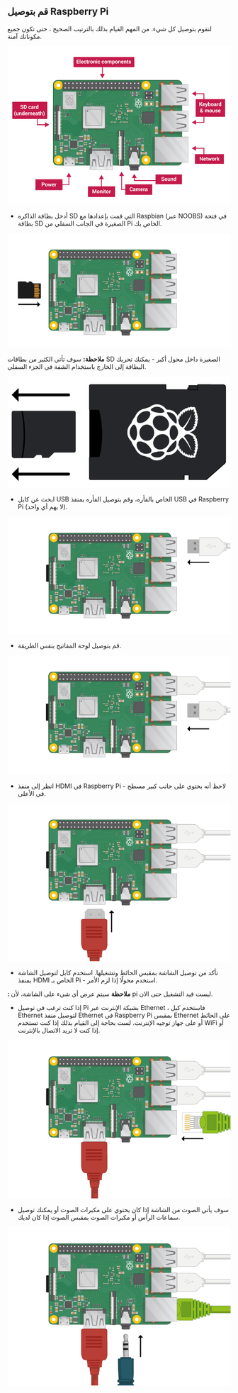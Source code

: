 ## قم بتوصيل Raspberry Pi

لنقوم بتوصيل كل شيء. من المهم القيام بذلك بالترتيب الصحيح ، حتى تكون جميع مكوناتك آمنة.

![اتصالات بي](images/pi-labelled.png)

+ أدخل بطاقة الذاكره SD التي قمت بإعدادها مع Raspbian (عبر NOOBS) في فتحة بطاقة SD الصغيرة في الجانب السفلي من Pi الخاص بك. 

![بطاقة الذاكرة](images/pi-sd.png)

**ملاحظة:** سوف تأتي الكثير من بطاقات SD الصغيرة داخل محول أكبر - يمكنك تحريك البطاقة إلى الخارج باستخدام الشفة في الجزء السفلي.

![حامل بطاقة الذاكرة sd](images/sd-card-holder.png)

+ ابحث عن كابل USB الخاص بالفأره، وقم بتوصيل الفأره بمنفذ USB في Raspberry Pi (لا يهم أي واحد).

![الفأره](images/pi-mouse.png)

+ قم بتوصيل لوحة المفاتيح بنفس الطريقة.

![لوحة المفاتيح](images/pi-keyboard.png)

+ انظر إلى منفذ HDMI في Raspberry Pi - لاحظ أنه يحتوي على جانب كبير مسطح في الأعلى.

![hdmi](images/pi-hdmi.png)

+ تأكد من توصيل الشاشة بمقبس الحائط وتشغيلها. استخدم كابل لتوصيل الشاشة بمنفذ HDMI الخاص بـ Pi - استخدم محولًا إذا لزم الأمر.

**: ملاحظة** سيتم عرض أي شيء على الشاشة، لأن pi ليست قيد التشغيل حتى الان.

+ إذا كنت ترغب في توصيل Pi بشبكة الإنترنت عبر Ethernet ، فاستخدم كبل Ethernet لتوصيل منفذ Ethernet في Raspberry Pi بمقبس Ethernet على الحائط أو على جهاز توجيه الإنترنت. لست بحاجة إلى القيام بذلك إذا كنت تستخدم WiFi أو إذا كنت لا تريد الاتصال بالإنترنت.

![ethernet](images/pi-ethernet.png)

+ سوف يأتي الصوت من الشاشة إذا كان يحتوي على مكبرات الصوت أو يمكنك توصيل سماعات الرأس أو مكبرات الصوت بمقبس الصوت إذا كان لديك.

![سماعات الرأس](images/pi-headphones.png)
